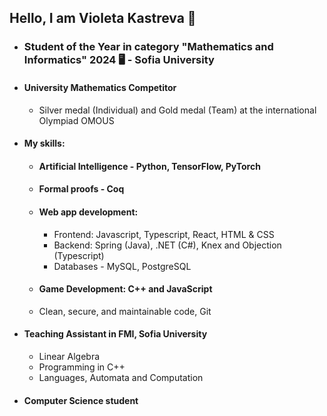 ## Hello, I am Violeta Kastreva 👋

* ### Student of the Year in category "Mathematics and Informatics" 2024 🖥️ - Sofia University 

* #### University Mathematics Competitor
  * Silver medal (Individual) and Gold medal (Team) at the international Olympiad OMOUS

* #### My skills:
    * ####  Artificial Intelligence - Python, TensorFlow, PyTorch
      
    * ####  Formal proofs - Coq
      
    * #### Web app development: 

       *  Frontend: Javascript, Typescript, React, HTML & CSS
       *  Backend: Spring (Java), .NET (C#), Knex and Objection (Typescript)
       *  Databases - MySQL, PostgreSQL
      
    * #### Game Development: C++ and JavaScript
  
    *  Clean, secure, and maintainable code, Git


* #### Teaching Assistant in FMI, Sofia University
    * Linear Algebra
    * Programming in C++
    * Languages, Automata and Computation


* #### Computer Science student




